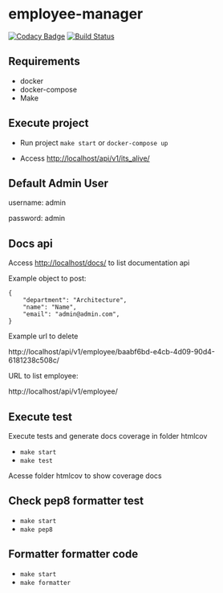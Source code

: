 # employee-manager

[![Codacy Badge](https://api.codacy.com/project/badge/Grade/60c47316ecce4a95b0126c431c7ec3eb)](https://app.codacy.com/app/victorpb/employee-manager?utm_source=github.com&utm_medium=referral&utm_content=victtorvpb/employee-manager&utm_campaign=Badge_Grade_Settings)
[![Build Status](https://travis-ci.org/victtorvpb/employee-manager.svg?branch=master)](https://travis-ci.org/victtorvpb/employee-manager)

## Requirements
* docker
* docker-compose
* Make


## Execute project

* Run project `make start` or `docker-compose up`

* Access [http://localhost/api/v1/its_alive/](http://localhost/api/v1/its_alive/)

## Default Admin User
username: admin

password: admin

## Docs api

Access [http://localhost/docs/](http://localhost/docs/) to list documentation api

Example object to post:

```
{
    "department": "Architecture",
    "name": "Name",
    "email": "admin@admin.com",
}
```

Example url to delete

http://localhost/api/v1/employee/baabf6bd-e4cb-4d09-90d4-6181238c508c/

URL to list employee:

http://localhost/api/v1/employee/

## Execute test
Execute tests and generate docs coverage in folder htmlcov
* `make start `
* `make test `

Acesse folder htmlcov to show coverage docs

## Check pep8 formatter test
* `make start `
* `make pep8 `

## Formatter formatter code
* `make start `
* `make formatter `
